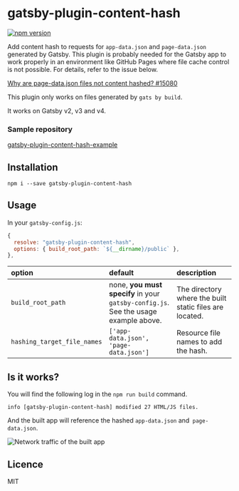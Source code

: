 # gatsby-plugin-content-hash

[![npm version](https://badge.fury.io/js/gatsby-plugin-content-hash.svg)](https://badge.fury.io/js/gatsby-plugin-content-hash)

Add content hash to requests for `app-data.json` and `page-data.json` generated by Gatsby. This plugin is probably needed for the Gatsby app to work properly in an environment like GitHub Pages where file cache control is not possible. For details, refer to the issue below.

[Why are page-data.json files not content hashed? #15080](https://github.com/gatsbyjs/gatsby/issues/15080)

This plugin only works on files generated by `gats by build`.

It works on Gatsby v2, v3 and v4.

### Sample repository

[gatsby-plugin-content-hash-example](https://github.com/sititou70/gatsby-plugin-content-hash-example)

## Installation

`npm i --save gatsby-plugin-content-hash`

## Usage

In your `gatsby-config.js`:

```javascript
{
  resolve: "gatsby-plugin-content-hash",
  options: { build_root_path: `${__dirname}/public` },
},
```

| option                      | default                                                                             | description                                             |
| :-------------------------- | :---------------------------------------------------------------------------------- | :------------------------------------------------------ |
| `build_root_path`           | none, **you must specify** in your `gatsby-config.js`. See the usage example above. | The directory where the built static files are located. |
| `hashing_target_file_names` | `['app-data.json', 'page-data.json']`                                               | Resource file names to add the hash.                    |

## Is it works?

You will find the following log in the `npm run build` command.

```
info [gatsby-plugin-content-hash] modified 27 HTML/JS files.
```

And the built app will reference the hashed `app-data.json` and` page-data.json`.

![Network traffic of the built app](https://user-images.githubusercontent.com/18525488/170714185-5c0ff101-7880-4feb-b75e-0556d04393d3.png)

## Licence

MIT
